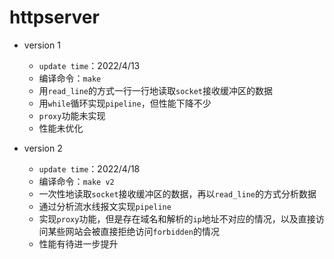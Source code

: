 # httpserver

- version 1
  - `update time`：2022/4/13
  - 编译命令：`make`
  - 用`read_line`的方式一行一行地读取`socket`接收缓冲区的数据
  - 用`while`循环实现`pipeline`，但性能下降不少
  - `proxy`功能未实现
  - 性能未优化

- version 2
  - `update time`：2022/4/18
  - 编译命令：`make v2`
  - 一次性地读取`socket`接收缓冲区的数据，再以`read_line`的方式分析数据
  - 通过分析流水线报文实现`pipeline`
  - 实现`proxy`功能，但是存在域名和解析的`ip`地址不对应的情况，以及直接访问某些网站会被直接拒绝访问`forbidden`的情况
  - 性能有待进一步提升